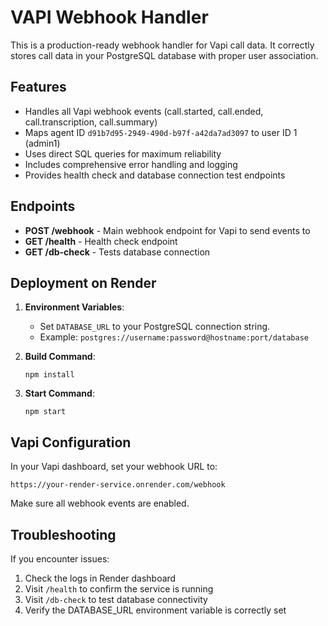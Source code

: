 # VAPI Webhook Handler

This is a production-ready webhook handler for Vapi call data. It correctly stores call data in your PostgreSQL database with proper user association.

## Features

- Handles all Vapi webhook events (call.started, call.ended, call.transcription, call.summary)
- Maps agent ID `d91b7d95-2949-490d-b97f-a42da7ad3097` to user ID 1 (admin1)
- Uses direct SQL queries for maximum reliability
- Includes comprehensive error handling and logging
- Provides health check and database connection test endpoints

## Endpoints

- **POST /webhook** - Main webhook endpoint for Vapi to send events to
- **GET /health** - Health check endpoint
- **GET /db-check** - Tests database connection

## Deployment on Render

1. **Environment Variables**:
   - Set `DATABASE_URL` to your PostgreSQL connection string.
   - Example: `postgres://username:password@hostname:port/database`

2. **Build Command**:
   ```
   npm install
   ```

3. **Start Command**:
   ```
   npm start
   ```

## Vapi Configuration

In your Vapi dashboard, set your webhook URL to:
```
https://your-render-service.onrender.com/webhook
```

Make sure all webhook events are enabled.

## Troubleshooting

If you encounter issues:

1. Check the logs in Render dashboard
2. Visit `/health` to confirm the service is running
3. Visit `/db-check` to test database connectivity 
4. Verify the DATABASE_URL environment variable is correctly set